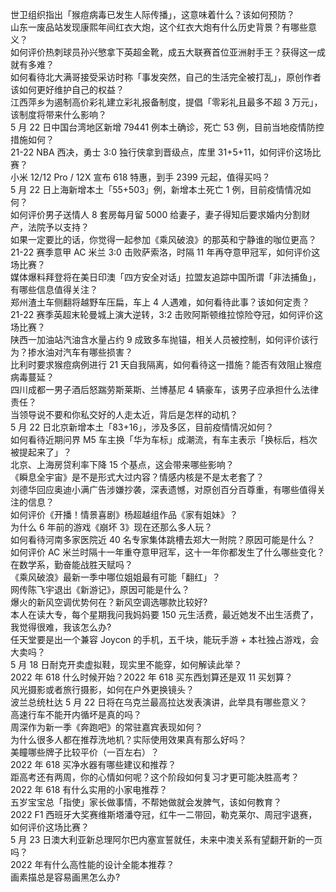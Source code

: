 世卫组织指出「猴痘病毒已发生人际传播」，这意味着什么？该如何预防？  
山东一废品站发现康熙年间红衣大炮，这个红衣大炮有什么历史背景？有哪些意义？  
如何评价热刺球员孙兴慜拿下英超金靴，成五大联赛首位亚洲射手王？获得这一成就有多难？  
如何看待北大满哥接受采访时称「事发突然，自己的生活完全被打乱」，原创作者该如何更好维护自己的权益？  
江西萍乡为遏制高价彩礼建立彩礼报备制度，提倡「零彩礼且最多不超 3 万元」，该制度将带来什么影响？  
5 月 22 日中国台湾地区新增 79441 例本土确诊，死亡 53 例，目前当地疫情防控措施如何？  
21-22 NBA 西决，勇士 3:0 独行侠拿到晋级点，库里 31+5+11，如何评价这场比赛？  
小米 12/12 Pro / 12X 宣布 618 特惠，到手 2399 元起，值得买吗？  
5 月 22 日上海新增本土「55+503」例，新增本土死亡 1 例，目前疫情情况如何？  
如何评价男子送情人 8 套房每月留 5000 给妻子，妻子得知后要求婚内分割财产，法院予以支持？  
如果一定要比的话，你觉得一起参加《乘风破浪》的那英和宁静谁的咖位更高？  
21-22 赛季意甲 AC 米兰 3:0 击败萨索洛，时隔 11 年再夺意甲冠军，如何评价这场比赛？  
媒体爆料拜登将在美日印澳「四方安全对话」拉盟友追踪中国所谓「非法捕鱼」，有哪些信息值得关注？  
郑州渣土车侧翻将越野车压扁，车上 4 人遇难，如何看待此事？该如何定责？  
21-22 赛季英超末轮曼城上演大逆转，3:2 击败阿斯顿维拉惊险夺冠，如何评价这场比赛？  
陕西一加油站汽油含水量占约 9 成致多车抛锚，相关人员被控制，如何评价该行为？掺水油对汽车有哪些损害？  
比利时要求猴痘病例进行 21 天自我隔离，如何看待这一措施？能否有效阻止猴痘病毒蔓延？  
四川成都一男子酒后怒踹劳斯莱斯、兰博基尼 4 辆豪车，该男子应承担什么法律责任？  
当领导说不要和你私交好的人走太近，背后是怎样的动机？  
5 月 22 日北京新增本土「83+16」，涉及多区，目前疫情情况如何？  
如何看待近期问界 M5 车主换「华为车标」成潮流，有车主表示「换标后，档次被提起来了」？  
北京、上海房贷利率下降 15 个基点，这会带来哪些影响？  
《瞬息全宇宙》是不是形式大过内容？情感内核是不是太老套了？  
刘德华回应奥迪小满广告涉嫌抄袭，深表遗憾，对原创百分百尊重，有哪些值得关注的信息？  
如何评价《开播！情景喜剧》杨超越组作品《家有姐妹》？  
为什么 6 年前的游戏《崩坏 3》现在还那么多人玩？  
如何看待河南多家医院近 40 名专家集体跳槽去郑大一附院？原因可能是什么？  
如何评价 AC 米兰时隔十一年重夺意甲冠军，这十一年你都发生了什么哪些变化？  
在数学系，勤奋能战胜天赋吗？  
《乘风破浪》最新一季中哪位姐姐最有可能「翻红」？  
网传陈飞宇退出《新游记》，原因可能是什么？  
爆火的新风空调优势何在？新风空调选哪款比较好?  
本人在读大专，每个星期我问我妈妈要 150 元生活费，最近她发不出生活费了，我觉得很难，我该怎么办?  
任天堂要是出一个兼容 Joycon 的手机，五千块，能玩手游 + 本社独占游戏，会大卖吗？  
5 月 18 日耐克开卖虚拟鞋，现实里不能穿，如何解读此举？  
2022 年 618 什么时候开始？2022 年 618 买东西划算还是双 11 买划算？  
风光摄影或者旅行摄影，如何在户外更换镜头？  
波兰总统杜达 5 月 22 日将在乌克兰最高拉达发表演讲，此举具有哪些意义？  
高速行车不能开内循坏是真的吗？  
周深作为新一季《奔跑吧》的常驻嘉宾表现如何？  
为什么很多人都在推荐洗地机？实际使用效果真有那么好吗？  
美瞳哪些牌子比较平价（一百左右）？  
2022 年 618 买净水器有哪些建议和推荐？  
距高考还有两周，你的心情如何呢？这个阶段如何复习才更可能决胜高考？  
2022 年 618 有什么实用的小家电推荐？  
五岁宝宝总「指使」家长做事情，不帮她做就会发脾气，该如何教育？  
2022 F1 西班牙大奖赛维斯塔潘夺冠，红牛一二带回，勒克莱尔、周冠宇退赛，如何评价这场比赛？  
5 月 23 日澳大利亚新总理阿尔巴内塞宣誓就任，未来中澳关系有望翻开新的一页吗？  
2022 年有什么高性能的设计全能本推荐？  
画素描总是容易画黑怎么办?  
